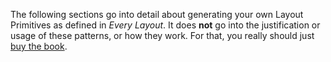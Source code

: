 The following sections go into detail about generating your own Layout Primitives as defined in _Every Layout_. It does **not** go into the justification or usage of these patterns, or how they work. For that, you really should just [buy the book](https://every-layout.dev).